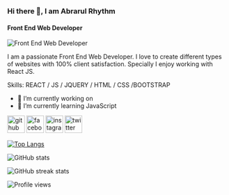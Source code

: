 ### Hi there 👋, I am Abrarul Rhythm
#### Front End Web Developer
![Front End Web Developer](https://scontent.fcgp3-1.fna.fbcdn.net/v/t39.30808-6/329924139_506315001471696_3455584900523753985_n.jpg?stp=dst-jpg_p180x540&_nc_cat=106&ccb=1-7&_nc_sid=730e14&_nc_ohc=evaazfiHQT0AX-GBbV5&_nc_ht=scontent.fcgp3-1.fna&oh=00_AfCfNiLtTd8hXqPMh7V1Rhcwsr2JPxRlpIEviKVPzvq40A&oe=64079E7A)

I am a passionate Front End Web Developer. I love to create different types of websites with 100% client satisfaction. Specially I enjoy working with React JS.

Skills: REACT / JS / JQUERY / HTML / CSS /BOOTSTRAP

- 🔭 I’m currently working on   
- 🌱 I’m currently learning JavaScript 


[<img src='https://cdn.jsdelivr.net/npm/simple-icons@3.0.1/icons/github.svg' alt='github' height='40'>](https://github.com/AbrarulRhythm)  [<img src='https://cdn.jsdelivr.net/npm/simple-icons@3.0.1/icons/facebook.svg' alt='facebook' height='40'>](https://www.facebook.com/AbrarulRhythm1991)  [<img src='https://cdn.jsdelivr.net/npm/simple-icons@3.0.1/icons/instagram.svg' alt='instagram' height='40'>](https://www.instagram.com/abrarulrhythm/)  [<img src='https://cdn.jsdelivr.net/npm/simple-icons@3.0.1/icons/twitter.svg' alt='twitter' height='40'>](https://twitter.com/AbrarulRhythm)  

[![Top Langs](https://github-readme-stats.vercel.app/api/top-langs/?username=AbrarulRhythm)](https://github.com/anuraghazra/github-readme-stats)

![GitHub stats](https://github-readme-stats.vercel.app/api?username=AbrarulRhythm&show_icons=true)  

![GitHub streak stats](https://streak-stats.demolab.com/?user=AbrarulRhythm)  

![Profile views](https://gpvc.arturio.dev/AbrarulRhythm)  
